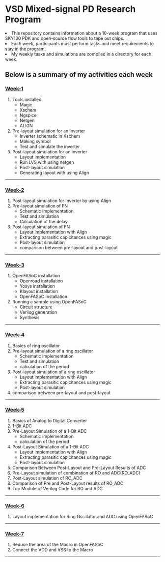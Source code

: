 # VSD Mixed-signal PD Research Program 
<li> This repository contains information about a 10-week program that uses SKY130 PDK and open-source flow tools to tape out chips.
<li> Each week, participants must perform tasks and meet requirements to stay in the program.
<li> My weekly tasks and simulations are compiled in a directory for each week.
  
## Below is a summary of my activities each week
  
### [Week-1](https://github.com/syedimaduddin/msvsd4bituc/tree/main/Week-1)
1. Tools installed
    - Magic
    - Xschem
    - Ngspice
    - Netgen
    - ALIGN
2. Pre-layout simulation for an inverter
    - Inverter schematic in Xschem
    - Making symbol
    - Test and simulate the inverter
3. Post-layout simulation for an inverter
    - Layout implementation
    - Run LVS with using netgen 
    - Post-layout simulation
    - Generating layout with using Align

<hr>
  
### [Week-2](https://github.com/syedimaduddin/msvsd4bituc/tree/main/Week-2)
1. Post-layout simulation for Inverter by using Align 
2. Pre-layout simulation of FN
    - Schematic implementation
    - Test and simulation
    - Calculation of the delay
3. Post-layout simulation of FN
    - Layout implementation with Align
    - Extracting parasitic capicitances using magic
    - Post-layout simulation
    - comparison between pre-layout and post-layout

<hr>
  
### [Week-3](https://github.com/syedimaduddin/msvsd4bituc/tree/main/Week-3)
1. OpenFASoC installation
    - Openroad installation
    - Yosys installation
    - Klayout installation
    - OpenFASoC installation
2. Running a sample using OpenFASoC
    - Circuit structure
    - Verilog generation
    - Synthesis

<hr>

### [Week-4](https://github.com/syedimaduddin/msvsd4bituc/tree/main/Week-4)
1. Basics of ring oscillator
2. Pre-layout simulation of a ring oscillator
    - Schematic implementation
    - Test and simulation
    - calculation of the period
3. Post-layout simulation of a ring oscillator
    - Layout implementation with Align
    - Extracting parasitic capicitances using magic
    - Post-layout simulation
4. comparison between pre-layout and post-layout

<hr>

### [Week-5](https://github.com/syedimaduddin/msvsd4bituc/tree/main/Week-5)
1. Basics of Analog to Digital Converter
2. 1-Bit ADC
3. Pre-Layout Simulation of a 1-Bit ADC
    - Schematic implementation
    - calculation of the period
4. Post-Layout Simulation of a 1-Bit ADC
    - Layout implementation with Align
    - Extracting parasitic capicitances using magic
    - Post-layout simulation
5. Comparison Between Post-Layout and Pre-Layout Results of ADC
6. Pre-Layout simulation of combination of RO and ADC(RO_ADC)
7. Post-Layout simulation of RO_ADC
8. Comparison of Pre and Post-Layout results of RO_ADC
9. Top Module of Verilog Code for RO and ADC

<hr>

### [Week-6](https://github.com/syedimaduddin/msvsd4bituc/tree/main/Week-6)
1. Layout implementation for Ring Oscillator and ADC using OpenFASoC

<hr>

### [Week-7](https://github.com/syedimaduddin/msvsd4bituc/tree/main/Week-7)
1. Reduce the area of the Macro in OpenFASoC
2. Connect the VDD and VSS to the Macro
<hr>
  
<!-- # Acknowledgement -->
